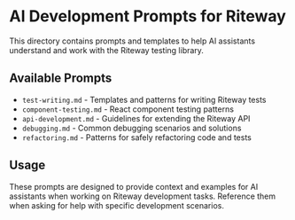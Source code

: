 # AI Development Prompts for Riteway

This directory contains prompts and templates to help AI assistants understand and work with the Riteway testing library.

## Available Prompts

- `test-writing.md` - Templates and patterns for writing Riteway tests
- `component-testing.md` - React component testing patterns
- `api-development.md` - Guidelines for extending the Riteway API
- `debugging.md` - Common debugging scenarios and solutions
- `refactoring.md` - Patterns for safely refactoring code and tests

## Usage

These prompts are designed to provide context and examples for AI assistants when working on Riteway development tasks. Reference them when asking for help with specific development scenarios.